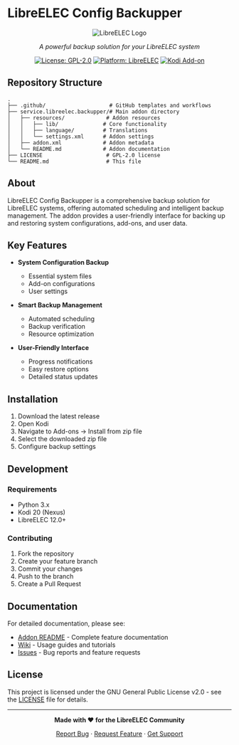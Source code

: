 # LibreELEC Config Backupper

<div align="center">

![LibreELEC Logo](https://raw.githubusercontent.com/LibreELEC/LibreELEC.tv/master/distribution/doc/resources/logo.png)

*A powerful backup solution for your LibreELEC system*

[![License: GPL-2.0](https://img.shields.io/badge/License-GPL%20v2-blue.svg)](LICENSE)
[![Platform: LibreELEC](https://img.shields.io/badge/Platform-LibreELEC-green.svg)](https://libreelec.tv)
[![Kodi Add-on](https://img.shields.io/badge/Kodi-Add--on-orange.svg)](https://kodi.tv)

</div>

## Repository Structure

```
.
├── .github/                    # GitHub templates and workflows
├── service.libreelec.backupper/# Main addon directory
│   ├── resources/             # Addon resources
│   │   ├── lib/              # Core functionality
│   │   ├── language/         # Translations
│   │   └── settings.xml      # Addon settings
│   ├── addon.xml             # Addon metadata
│   └── README.md             # Addon documentation
├── LICENSE                    # GPL-2.0 license
└── README.md                  # This file
```

## About

LibreELEC Config Backupper is a comprehensive backup solution for LibreELEC systems, offering automated scheduling and intelligent backup management. The addon provides a user-friendly interface for backing up and restoring system configurations, add-ons, and user data.

## Key Features

- **System Configuration Backup**
  - Essential system files
  - Add-on configurations
  - User settings
  
- **Smart Backup Management**
  - Automated scheduling
  - Backup verification
  - Resource optimization
  
- **User-Friendly Interface**
  - Progress notifications
  - Easy restore options
  - Detailed status updates

## Installation

1. Download the latest release
2. Open Kodi
3. Navigate to Add-ons → Install from zip file
4. Select the downloaded zip file
5. Configure backup settings

## Development

### Requirements
- Python 3.x
- Kodi 20 (Nexus)
- LibreELEC 12.0+

### Contributing
1. Fork the repository
2. Create your feature branch
3. Commit your changes
4. Push to the branch
5. Create a Pull Request

## Documentation

For detailed documentation, please see:
- [Addon README](service.libreelec.backupper/README.md) - Complete feature documentation
- [Wiki](../../wiki) - Usage guides and tutorials
- [Issues](../../issues) - Bug reports and feature requests

## License

This project is licensed under the GNU General Public License v2.0 - see the [LICENSE](LICENSE) file for details.

---

<div align="center">

**Made with ❤️ for the LibreELEC Community**

[Report Bug](../../issues) · [Request Feature](../../issues) · [Get Support](../../discussions)

</div>
